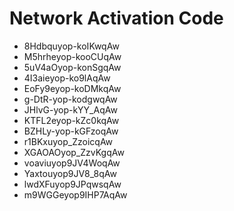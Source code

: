 # Network Activation Code
* 8Hdbquyop-koIKwqAw
* M5hrheyop-kooCUqAw
* 5uV4aOyop-konSgqAw
* 4I3aieyop-ko9lAqAw
* EoFy9eyop-koDMkqAw
* g-DtR-yop-kodgwqAw
* JHlvG-yop-kYY_AqAw
* KTFL2eyop-kZc0kqAw
* BZHLy-yop-kGFzoqAw
* r1BKxuyop_ZzoicqAw
* XGAOAOyop_ZzvKgqAw
* voaviuyop9JV4WoqAw
* Yaxtouyop9JV8_8qAw
* lwdXFuyop9JPqwsqAw
* m9WGGeyop9IHP7AqAw